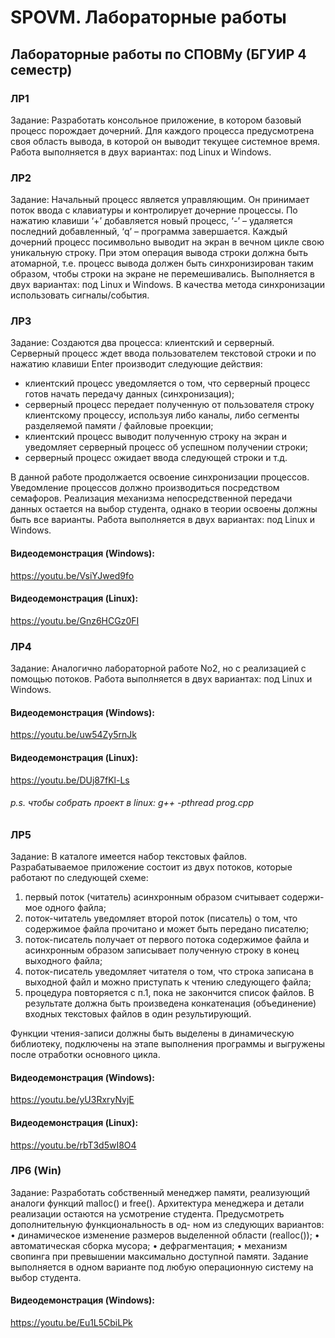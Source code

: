# SPOVM. Лабораторные работы
## Лабораторные работы по СПОВМу (БГУИР 4 семестр)

### ЛР1
Задание: Разработать консольное приложение, в котором базовый процесс порождает дочерний. Для каждого процесса предусмотрена своя область вывода, в которой он выводит текущее системное время. Работа выполняется в двух вариантах: под Linux и Windows.

### ЛР2
Задание: Начальный процесс является управляющим. Он принимает поток ввода с клавиатуры и контролирует дочерние процессы. По нажатию клавиши ‘+’ добавляется новый процесс, ‘-’ – удаляется последний добавленный, ‘q’ – программа завершается. Каждый дочерний процесс посимвольно выводит на экран в вечном цикле свою уникальную строку. При этом операция вывода строки должна быть атомарной, т.е. процесс вывода должен быть синхронизирован таким образом, чтобы строки на экране не перемешивались. Выполняется в двух вариантах: под Linux и Windows. В качества метода синхронизации использовать сигналы/события.

### ЛР3
Задание: Создаются два процесса: клиентский и серверный. Серверный процесс ждет ввода пользователем текстовой строки и по нажатию клавиши Enter производит следующие действия:
  * клиентский процесс уведомляется о том, что серверный процесс готов начать передачу данных (синхронизация);
  * серверный процесс передает полученную от пользователя строку клиентскому процессу, используя либо каналы, либо сегменты разделяемой памяти / файловые проекции;
  * клиентский процесс выводит полученную строку на экран и уведомляет серверный процесс об успешном получении строки;
  * серверный процесс ожидает ввода следующей строки и т.д.

В данной работе продолжается освоение синхронизации процессов. Уведомление процессов должно производиться посредством семафоров. Реализация механизма непосредственной передачи данных остается на выбор студента, однако в теории освоены должны быть все варианты. Работа выполняется в двух вариантах: под Linux и Windows.
#### Видеодемонстрация (Windows):
<https://youtu.be/VsiYJwed9fo>
#### Видеодемонстрация (Linux):
<https://youtu.be/Gnz6HCGz0FI>

### ЛР4
Задание: Аналогично лабораторной работе No2, но с реализацией с помощью потоков. Работа выполняется в двух вариантах: под Linux и Windows.
#### Видеодемонстрация (Windows):
<https://youtu.be/uw54Zy5rnJk>
#### Видеодемонстрация (Linux):
<https://youtu.be/DUj87fKl-Ls>

   ###### p.s. чтобы собрать проект в linux: g++ -pthread prog.cpp
   
### ЛР5
Задание:
В каталоге имеется набор текстовых файлов. Разрабатываемое приложение состоит из двух потоков, которые работают по следующей схеме:
1) первый поток (читатель) асинхронным образом считывает содержи-
мое одного файла;
2) поток-читатель уведомляет второй поток (писатель) о том, что содержимое файла прочитано и может быть передано писателю;
3) поток-писатель получает от первого потока содержимое файла и асинхронным образом записывает полученную строку в конец выходного файла;
4) поток-писатель уведомляет читателя о том, что строка записана в выходной файл и можно приступать к чтению следующего файла;
5) процедура повторяется с п.1, пока не закончится список файлов. В результате должна быть произведена конкатенация (объединение) входных текстовых файлов в один результирующий.

Функции чтения-записи должны быть выделены в динамическую библиотеку, подключены на этапе выполнения программы и выгружены после отработки основного цикла.
#### Видеодемонстрация (Windows):
<https://youtu.be/yU3RxryNvjE>
#### Видеодемонстрация (Linux):
<https://youtu.be/rbT3d5wI8O4>

### ЛР6 (Win)
Задание:
Разработать собственный менеджер памяти, реализующий аналоги функций malloc() и free(). Архитектура менеджера и детали реализации остаются на усмотрение студента. Предусмотреть дополнительную функциональность в од-
ном из следующих вариантов:
• динамическое изменение размеров выделенной области (realloc());
• автоматическая сборка мусора;
• дефрагментация;
• механизм свопинга при превышении максимально доступной памяти.
Задание выполняется в одном варианте под любую операционную систему на выбор студента.
#### Видеодемонстрация (Windows):
<https://youtu.be/Eu1L5CbiLPk>

